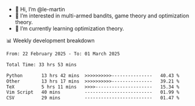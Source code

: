 - 👋 Hi, I’m @le-martin
- 👀 I’m interested in multi-armed bandits, game theory and optimization theory.
- 🌱 I’m currently learning optimization theory.
<!---- 💞️ I’m looking to collaborate on ...
- 📫 How to reach me ...-->

<!---
Tutorial for using WakaTime stats in GitHub profile: https://github.com/athul/waka-readme
-->

📊 Weekly development breakdown
<!--START_SECTION:waka-->

```txt
From: 22 February 2025 - To: 01 March 2025

Total Time: 33 hrs 53 mins

Python       13 hrs 42 mins  >>>>>>>>>>---------------   40.43 %
Other        13 hrs 17 mins  >>>>>>>>>>---------------   39.21 %
TeX          5 hrs 11 mins   >>>>---------------------   15.34 %
Vim Script   40 mins         -------------------------   01.99 %
CSV          29 mins         -------------------------   01.47 %
```

<!--END_SECTION:waka-->

<!---
le-martin/le-martin is a ✨ special ✨ repository because its `README.md` (this file) appears on your GitHub profile.
You can click the Preview link to take a look at your changes.
--->
